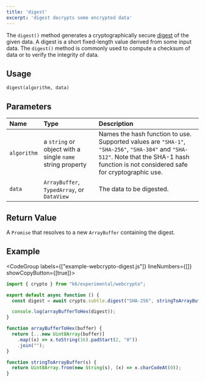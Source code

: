```yaml
---
title: 'digest'
excerpt: 'digest decrypts some encrypted data'
---
```


The `digest()` method generates a cryptographically secure [digest](https://developer.mozilla.org/en-US/docs/Glossary/Digest) of the given data. A digest is a short fixed-length value derived from some input data. The `digest()` method is commonly used to compute a checksum of data or to verify the integrity of data.

## Usage

```
digest(algorithm, data)
```

## Parameters

| Name        | Type                                                      | Description                                                                                                                                                                               |
| :---------- | :-------------------------------------------------------- | :---------------------------------------------------------------------------------------------------------------------------------------------------------------------------------------- |
| `algorithm` | a `string` or object with a single `name` string property | Names the hash function to use. Supported values are `"SHA-1"`, `"SHA-256"`, `"SHA-384"` and `"SHA-512"`. Note that the SHA-1 hash function is not considered safe for cryptographic use. |
| `data`      | `ArrayBuffer`, `TypedArray`, or `DataView`                | The  data to be digested.                                                                                                                                                                 |

## Return Value

A `Promise` that resolves to a new `ArrayBuffer` containing the digest.

## Example

<CodeGroup labels={["example-webcrypto-digest.js"]} lineNumbers={[]} showCopyButton={[true]}>

```javascript
import { crypto } from "k6/experimental/webcrypto";

export default async function () {
  const digest = await crypto.subtle.digest("SHA-256", stringToArrayBuffer("Hello, world!"));

  console.log(arrayBufferToHex(digest));
}

function arrayBufferToHex(buffer) {
  return [...new Uint8Array(buffer)]
    .map((x) => x.toString(16).padStart(2, "0"))
    .join("");
}

function stringToArrayBuffer(s) {
  return Uint8Array.from(new String(s), (x) => x.charCodeAt(0));
}
```

</CodeGroup>